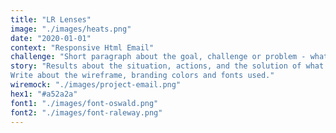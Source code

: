 ```yaml
---
title: "LR Lenses"
image: "./images/heats.png"
date: "2020-01-01"
context: "Responsive Html Email"
challenge: "Short paragraph about the goal, challenge or problem - what technologies I used."
story: "Results about the situation, actions, and the solution of what I did
Write about the wireframe, branding colors and fonts used."
wiremock: "./images/project-email.png"
hex1: "#a52a2a"
font1: "./images/font-oswald.png"
font2: "./images/font-raleway.png"
---
```

